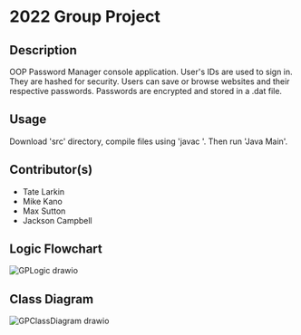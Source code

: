 # 2022 Group Project

## Description
OOP Password Manager console application. User's IDs are used to sign in. They are hashed for security. Users can save or browse websites and their respective passwords. Passwords are encrypted and stored in a .dat file.

## Usage
Download 'src' directory, compile files using 'javac <filename>'. Then run 'Java Main'.

## Contributor(s)
* Tate Larkin
* Mike Kano
* Max Sutton
* Jackson Campbell

## Logic Flowchart

![GPLogic drawio](https://user-images.githubusercontent.com/70344865/166955261-1f8a1f30-2fa9-4021-bfb7-a6ee84e45029.png)

## Class Diagram

![GPClassDiagram drawio](https://user-images.githubusercontent.com/70344865/166955422-110143ed-d2da-4721-a63d-7e966f62eb77.png)
